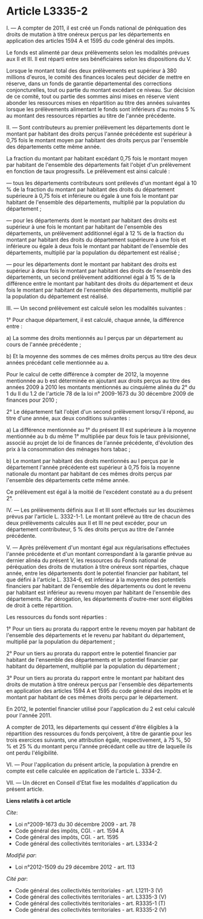 # Article L3335-2

I. ― A compter de 2011, il est créé un Fonds national de péréquation des droits de mutation à titre onéreux perçus par les
départements en application des articles 1594 A et 1595 du code général des impôts. 

Le fonds est alimenté par deux prélèvements selon les modalités prévues aux II et III. Il est réparti entre ses bénéficiaires
selon les dispositions du V. 

Lorsque le montant total des deux prélèvements est supérieur à 380 millions d'euros, le comité des finances locales peut
décider de mettre en réserve, dans un fonds de garantie départemental des corrections conjoncturelles, tout ou partie du
montant excédant ce niveau. Sur décision de ce comité, tout ou partie des sommes ainsi mises en réserve vient abonder les
ressources mises en répartition au titre des années suivantes lorsque les prélèvements alimentant le fonds sont inférieurs
d'au moins 5 % au montant des ressources réparties au titre de l'année précédente. 

II. ― Sont contributeurs au premier prélèvement les départements dont le montant par habitant des droits perçus l'année
précédente est supérieur à 0,75 fois le montant moyen par habitant des droits perçus par l'ensemble des départements cette
même année. 

La fraction du montant par habitant excédant 0,75 fois le montant moyen par habitant de l'ensemble des départements fait
l'objet d'un prélèvement en fonction de taux progressifs. Le prélèvement est ainsi calculé : 

― tous les départements contributeurs sont prélevés d'un montant égal à 10 % de la fraction du montant par habitant des
droits du département supérieure à 0,75 fois et inférieure ou égale à une fois le montant par habitant de l'ensemble des
départements, multiplié par la population du département ; 

― pour les départements dont le montant par habitant des droits est supérieur à une fois le montant par habitant de
l'ensemble des départements, un prélèvement additionnel égal à 12 % de la fraction du montant par habitant des droits du
département supérieure à une fois et inférieure ou égale à deux fois le montant par habitant de l'ensemble des départements,
multiplié par la population du département est réalisé ; 

― pour les départements dont le montant par habitant des droits est supérieur à deux fois le montant par habitant des droits
de l'ensemble des départements, un second prélèvement additionnel égal à 15 % de la différence entre le montant par habitant
des droits du département et deux fois le montant par habitant de l'ensemble des départements, multiplié par la population du
département est réalisé. 

III. ― Un second prélèvement est calculé selon les modalités suivantes : 

1° Pour chaque département, il est calculé, chaque année, la différence entre : 

a) La somme des droits mentionnés au I perçus par un département au cours de l'année précédente ; 

b) Et la moyenne des sommes de ces mêmes droits perçus au titre des deux années précédant celle mentionnée au a. 

Pour le calcul de cette différence à compter de 2012, la moyenne mentionnée au b est déterminée en ajoutant aux droits perçus
au titre des années 2009 à 2010 les montants mentionnés au cinquième alinéa du 2° du 1 du II du 1.2 de l'article 78 de la loi
n° 2009-1673 du 30 décembre 2009 de finances pour 2010 ; 

2° Le département fait l'objet d'un second prélèvement lorsqu'il répond, au titre d'une année, aux deux conditions
suivantes : 

a) La différence mentionnée au 1° du présent III est supérieure à la moyenne mentionnée au b du même 1° multipliée par deux
fois le taux prévisionnel, associé au projet de loi de finances de l'année précédente, d'évolution des prix à la consommation
des ménages hors tabac ; 

b) Le montant par habitant des droits mentionnés au I perçus par le département l'année précédente est supérieur à 0,75 fois
la moyenne nationale du montant par habitant de ces mêmes droits perçus par l'ensemble des départements cette même année. 

Ce prélèvement est égal à la moitié de l'excédent constaté au a du présent 2°. 

IV. ― Les prélèvements définis aux II et III sont effectués sur les douzièmes prévus par l'article L. 3332-1-1. Le montant
prélevé au titre de chacun des deux prélèvements calculés aux II et III ne peut excéder, pour un département contributeur, 5
% des droits perçus au titre de l'année précédente. 

V. ― Après prélèvement d'un montant égal aux régularisations effectuées l'année précédente et d'un montant correspondant à la
garantie prévue au dernier alinéa du présent V, les ressources du Fonds national de péréquation des droits de mutation à
titre onéreux sont réparties, chaque année, entre les départements dont le potentiel financier par habitant, tel que défini à
l'article L. 3334-6, est inférieur à la moyenne des potentiels financiers par habitant de l'ensemble des départements ou dont
le revenu par habitant est inférieur au revenu moyen par habitant de l'ensemble des départements. Par dérogation, les
départements d'outre-mer sont éligibles de droit à cette répartition. 

Les ressources du fonds sont réparties : 

1° Pour un tiers au prorata du rapport entre le revenu moyen par habitant de l'ensemble des départements et le revenu par
habitant du département, multiplié par la population du département ;

2° Pour un tiers au prorata du rapport entre le potentiel financier par habitant de l'ensemble des départements et le
potentiel financier par habitant du département, multiplié par la population du département ; 

3° Pour un tiers au prorata du rapport entre le montant par habitant des droits de mutation à titre onéreux perçus par
l'ensemble des départements en application des articles 1594 A et 1595 du code général des impôts et le montant par habitant
de ces mêmes droits perçu par le département. 

En 2012, le potentiel financier utilisé pour l'application du 2 est celui calculé pour l'année 2011. 

A compter de 2013, les départements qui cessent d'être éligibles à la répartition des ressources du fonds perçoivent, à titre
de garantie pour les trois exercices suivants, une attribution égale, respectivement, à 75 %, 50 % et 25 % du montant perçu
l'année précédant celle au titre de laquelle ils ont perdu l'éligibilité. 

VI. ― Pour l'application du présent article, la population à prendre en compte est celle calculée en application de l'article
L. 3334-2. 

VII. ― Un décret en Conseil d'Etat fixe les modalités d'application du présent article.

**Liens relatifs à cet article**

_Cite_:

  - Loi n°2009-1673 du 30 décembre 2009 - art. 78
  - Code général des impôts, CGI. - art. 1594 A
  - Code général des impôts, CGI. - art. 1595
  - Code général des collectivités territoriales - art. L3334-2

_Modifié par_:

  - Loi n°2012-1509 du 29 décembre 2012 - art. 113

_Cité par_:

  - Code général des collectivités territoriales - art. L1211-3 (V)
  - Code général des collectivités territoriales - art. L3335-3 (V)
  - Code général des collectivités territoriales - art. R3335-1 (T)
  - Code général des collectivités territoriales - art. R3335-2 (V)
